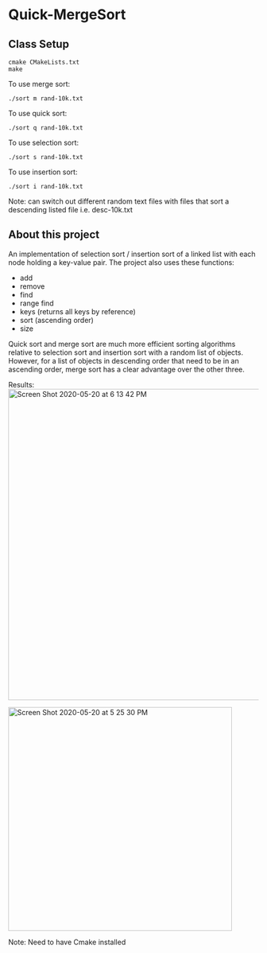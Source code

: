 # Quick-MergeSort


## Class Setup
```
cmake CMakeLists.txt
make
```

To use merge sort:
```
./sort m rand-10k.txt
```
To use quick sort:
```
./sort q rand-10k.txt
```
To use selection sort:
```
./sort s rand-10k.txt
```
To use insertion sort:
```
./sort i rand-10k.txt
```
Note: can switch out different random text files with files that sort a descending listed file i.e. desc-10k.txt 

## About this project
An implementation of selection sort / insertion sort of a linked list with each node holding a key-value pair.  The project also uses these functions:
- add
- remove
- find
- range find
- keys (returns all keys by reference)
- sort (ascending order)
- size

Quick sort and merge sort are much more efficient sorting algorithms relative to selection sort and insertion sort with a random list of objects. However, for a list of objects in descending order that need to be in an ascending order, merge sort has a clear advantage over the other three.

Results:
<img width="626" alt="Screen Shot 2020-05-20 at 6 13 42 PM" src="https://user-images.githubusercontent.com/56742122/82512687-a672d600-9ac5-11ea-9ed3-a575dec04508.png">

<img width="450" alt="Screen Shot 2020-05-20 at 5 25 30 PM" src="https://user-images.githubusercontent.com/56742122/82510280-074ae000-9abf-11ea-8453-8ffa63e5c6ce.png">




Note: Need to have Cmake installed
